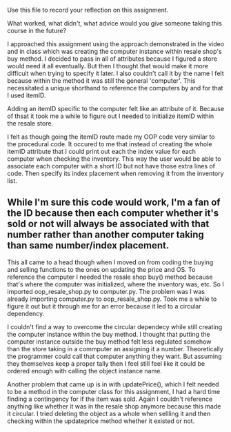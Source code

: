 Use this file to record your reflection on this assignment. 

What worked, what didn't, what advice would you give someone taking this course in the future?

I approached this assignment using the approach demonstrated in the video and in class which was creating the computer instance within resale shop's buy method. I decided to pass in all of attributes because I figured a store would need it all eventually. But then I thought that would make it more difficult when trying to specify it later. I also couldn't call it by the name I felt because within the method it was still the general 'computer'. This necessitated a unique shorthand to reference the computers by and for that I used itemID. 

Adding an itemID specific to the computer felt like an attribute of it. Because of thsat it took me a while to figure out I needed to initialize itemID within the resale store. 

I felt as though going the itemID route made my OOP code very similar to the procedural code. It occured to me that instead of creating the whole itemID attribute that I could print out each the index value for each computer when checking the inventory. This way the user would be able to associate each computer  with a short ID but not have those extra lines of code. Then specify its index placement when removing it from the inventory list. 

While I'm sure this code would work, I'm a fan of the ID because then each computer whether it's sold or not will always be associated with that number rather than another computer taking than same number/index placement. 
--
This all came to a head though when I moved on from coding the buying and selling functions to the ones on updating the price and OS. To reference the computer I needed the resale shop buy() method because that's where the computer was initialized, where the inventory was, etc. So I imported oop_resale_shop.py to computer.py. The problem was I was already importing computer.py to oop_resale_shop.py. Took me a while to figure it out but it through me for an error because it led to a circular dependency.

I couldn't find a way to overcome the circular dependecy while still creating the computer instance within the buy method. I thought that putting the computer instance outside the buy method felt less regulated somehow than the store taking in a commputer an assigning it a number. Theoretically the programmer could call that computer anything they want. But assuming they themselves keep a proper tally then I feel still feel like it could be ordered enough with calling the object instance name.

Another problem that came up is in with updatePrice(), which I felt needed to be a method in the computer class for this assignment, I had a hard time finding a contingency for if the item was sold. Again I couldn't reference anything like whether it was in the resale shop anymore because this made it circular. I tried deleting the object as a whole when sellling it and then checking within the updateprice method whether it existed or not. 